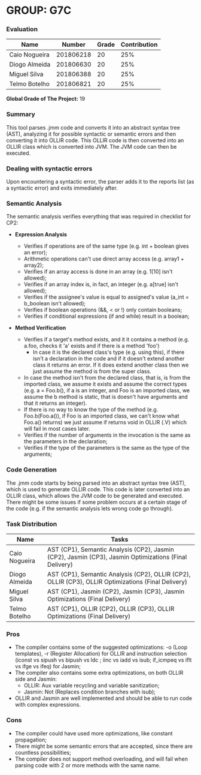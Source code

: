 # GROUP: G7C


### Evaluation

| Name          | Number    | Grade | Contribution |
| ------------- | --------- | ----- | ------------ |
| Caio Nogueira | 201806218 | 20    | 25%          |
| Diogo Almeida | 201806630 | 20    | 25%          |
| Miguel Silva  | 201806388 | 20    | 25%          |
| Telmo Botelho | 201806821 | 20    | 25%          |

**Global Grade of The Project:** 19

 

### Summary

This tool parses .jmm code and converts it into an abstract syntax tree (AST), analyzing it for possible syntactic or semantic errors and then converting it into OLLIR code. This OLLIR code is then converted into an OLLIR class which is converted into JVM. The JVM code can then be executed.



### Dealing with syntactic errors

 Upon encountering a syntactic error, the parser adds it to the reports list (as a syntactic error) and exits immediately after.



### Semantic Analysis

The semantic analysis verifies everything that was required in checklist for CP2:

- **Expression Analysis**
  - Verifies if operations are of the same type (e.g. int + boolean gives an error);
  - Arithmetic operations can't use direct array access (e.g. array1 + array2);
  - Verifies if an array access is done in an array (e.g. 1[10] isn't allowed);
  - Verifies if an array index is, in fact, an integer (e.g. a[true] isn't allowed); 
  - Verifies if the assignee's value is equal to assigned's value (a_int = b_boolean isn't allowed);
  - Verifies if boolean operations (&&, < or !) only contain booleans;
  - Verifies if conditional expressions (if and while) result in a boolean;




- **Method Verification**
  - Verifies if a target's method exists, and it it contains a method (e.g. a.foo, checks it 'a' exists and if there is a method 'foo') 
    - In case it is the declared class's type (e.g. using this), if there isn't a declaration in the code and if it doesn't extend another class it returns an error. If it does extend another class then we just assume the method is from the super class.
  - In case the method isn't from the declared class, that is, is from the imported class, we assume it exists and assume the correct types (e.g. a = Foo.b(), if a is an integer, and Foo is an imported class, we assume the b method is static, that is doesn't have arguments and that it returns an integer).
  - If there is no way to know the type of the method (e.g. Foo.b(Foo.a()), if Foo is an imported class, we can't know what Foo.a() returns) we just assume if returns void in OLLIR (.V) which will fail in most cases later.
  - Verifies if the number of arguments in the invocation is the same as the parameters in the declaration;
  - Verifies if the type of the parameters is the same as the type of the arguments;



### Code Generation

 The .jmm code starts by being parsed into an abstract syntax tree (AST), which is used to generate OLLIR code. This code is later converted into an OLLIR class, which allows the JVM code to be generated and executed. There might be some issues if some problem occurs at a certain stage of the code (e.g. if the semantic analysis lets wrong code go through).



### Task Distribution

| Name          | Tasks                                                        |
| ------------- | ------------------------------------------------------------ |
| Caio Nogueira | AST (CP1), Semantic Analysis (CP2), Jasmin (CP2), Jasmin (CP3), Jasmin Optimizations (Final Delivery) |
| Diogo Almeida | AST (CP1), Semantic Analysis (CP2), OLLIR (CP2), OLLIR (CP3), OLLIR Optimizations (Final Delivery) |
| Miguel Silva  | AST (CP1), Jasmin (CP2), Jasmin (CP3), Jasmin Optimizations (Final Delivery) |
| Telmo Botelho | AST (CP1), OLLIR (CP2), OLLIR (CP3), OLLIR Optimizations (Final Delivery) |



### Pros

- The compiler contains some of the suggested optimizations: -o (Loop templates), -r (Register Allocation) for OLLIR and instruction selection (iconst vs sipush vs bipush vs ldc ; iinc vs iadd vs isub; if_icmpeq vs iflt vs ifge vs ifeq) for Jasmin;
- The compiler also contains some extra optimizations, on both OLLIR side and Jasmin:
  - OLLIR: Aux variable recycling and variable sanitization;
  - Jasmin: Not (Replaces condition branches with isub);
- OLLIR and Jasmin are well implemented and should be able to run code with complex expressions.



### Cons

- The compiler could have used more optimizations, like constant propagation;
- There might be some semantic errors that are accepted, since there are countless possibilities;
- The compiler does not support method overloading, and will fail when parsing code with 2 or more methods with the same name.

